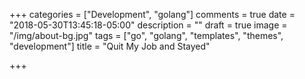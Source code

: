 +++
categories = ["Development", "golang"]
comments = true
date = "2018-05-30T13:45:18-05:00"
description = ""
draft = true
image = "/img/about-bg.jpg"
tags = ["go", "golang", "templates", "themes", "development"]
title = "Quit My Job and Stayed"

+++

